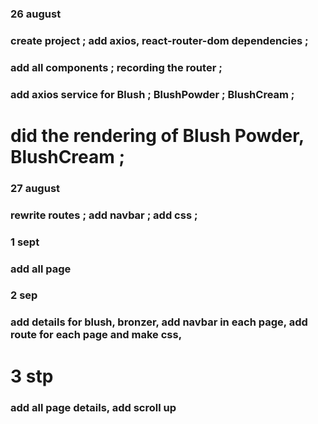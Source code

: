 ### 26 august 

### create project ; add axios, react-router-dom dependencies ;

### add all components ; recording the router ;

### add axios service for Blush ; BlushPowder ; BlushCream ; 

# did the rendering of Blush Powder, BlushCream ;

### 27 august

### rewrite routes ; add navbar ; add css ; 

### 1 sept 

### add all page 

### 2 sep 

### add details for blush, bronzer,  add navbar in each page, add route for each page and make css, 

#   3 stp 
### add all page details, add scroll up 
